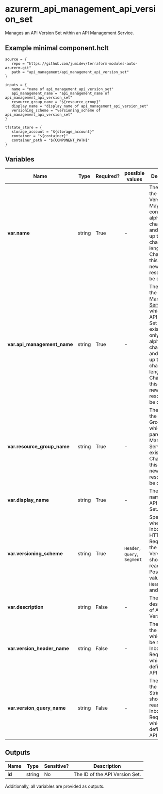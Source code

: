 # azurerm_api_management_api_version_set

Manages an API Version Set within an API Management Service.

## Example minimal component.hclt

```hcl
source = {
   repo = "https://github.com/jumidev/terraform-modules-auto-azurerm.git" 
   path = "api_management/api_management_api_version_set" 
}

inputs = {
   name = "name of api_management_api_version_set" 
   api_management_name = "api_management_name of api_management_api_version_set" 
   resource_group_name = "${resource_group}" 
   display_name = "display_name of api_management_api_version_set" 
   versioning_scheme = "versioning_scheme of api_management_api_version_set" 
}

tfstate_store = {
   storage_account = "${storage_account}" 
   container = "${container}" 
   container_path = "${COMPONENT_PATH}" 
}

```

## Variables

| Name | Type | Required? |  possible values |  Description |
| ---- | ---- | --------- |  ----------- | ----------- |
| **var.name** | string | True | -  |  The name of the API Version Set. May only contain alphanumeric characters and dashes up to 80 characters in length. Changing this forces a new resource to be created. | 
| **var.api_management_name** | string | True | -  |  The name of the [API Management Service](api_management.html) in which the API Version Set should exist. May only contain alphanumeric characters and dashes up to 50 characters in length. Changing this forces a new resource to be created. | 
| **var.resource_group_name** | string | True | -  |  The name of the Resource Group in which the parent API Management Service exists. Changing this forces a new resource to be created. | 
| **var.display_name** | string | True | -  |  The display name of this API Version Set. | 
| **var.versioning_scheme** | string | True | `Header`, `Query`, `Segment`  |  Specifies where in an Inbound HTTP Request that the API Version should be read from. Possible values are `Header`, `Query` and `Segment`. | 
| **var.description** | string | False | -  |  The description of API Version Set. | 
| **var.version_header_name** | string | False | -  |  The name of the Header which should be read from Inbound Requests which defines the API Version. | 
| **var.version_query_name** | string | False | -  |  The name of the Query String which should be read from Inbound Requests which defines the API Version. | 



## Outputs

| Name | Type | Sensitive? | Description |
| ---- | ---- | --------- | --------- |
| **id** | string | No  | The ID of the API Version Set. | 

Additionally, all variables are provided as outputs.
